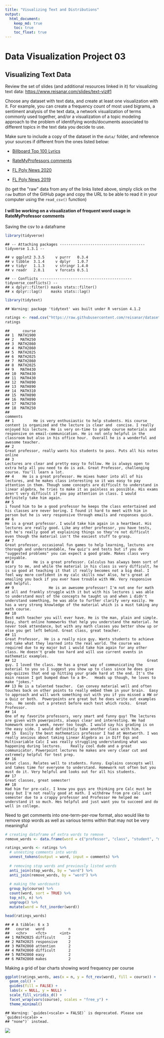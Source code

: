 ```yaml
---
title: "Visualizing Text and Distributions"
output: 
  html_document:
    keep_md: true
    toc: true
    toc_float: true
---
```


# Data Visualization Project 03


## Visualizing Text Data

Review the set of slides (and additional resources linked in it) for visualizing text data: https://www.reisanar.com/slides/text-viz#1

Choose any dataset with text data, and create at least one visualization with it. For example, you can create a frequency count of most used bigrams, a sentiment analysis of the text data, a network visualization of terms commonly used together, and/or a visualization of a topic modeling approach to the problem of identifying words/documents associated to different topics in the text data you decide to use. 

Make sure to include a copy of the dataset in the `data/` folder, and reference your sources if different from the ones listed below:

- [Billboard Top 100 Lyrics](https://github.com/reisanar/datasets/blob/master/BB_top100_2015.csv)

- [RateMyProfessors comments](https://github.com/reisanar/datasets/blob/master/rmp_wit_comments.csv)

- [FL Poly News 2020](https://github.com/reisanar/datasets/blob/master/poly_news_FL20.csv)

- [FL Poly News 2019](https://github.com/reisanar/datasets/blob/master/poly_news_FL19.csv)

(to get the "raw" data from any of the links listed above, simply click on the `raw` button of the GitHub page and copy the URL to be able to read it in your computer using the `read_csv()` function)

#### I will be working on a visualization of frequent word usage in RateMyProfessor comments

Saving the csv to a dataframe


```r
library(tidyverse)
```

```
## -- Attaching packages --------------------------------------- tidyverse 1.3.1 --
```

```
## v ggplot2 3.3.5     v purrr   0.3.4
## v tibble  3.1.4     v dplyr   1.0.7
## v tidyr   1.1.3     v stringr 1.4.0
## v readr   2.0.1     v forcats 0.5.1
```

```
## -- Conflicts ------------------------------------------ tidyverse_conflicts() --
## x dplyr::filter() masks stats::filter()
## x dplyr::lag()    masks stats::lag()
```

```r
library(tidytext)
```

```
## Warning: package 'tidytext' was built under R version 4.1.2
```

```r
ratings <- read.csv("https://raw.githubusercontent.com/reisanar/datasets/master/rmp_wit_comments.csv")
ratings
```

```
##      course
## 1  MATH1900
## 2   MATH250
## 3  MATH2860
## 4  MATH2860
## 5  MATH2025
## 6  MATH2025
## 7  MATH2860
## 8  MATH2025
## 9   MATH430
## 10  MATH430
## 11  MATH430
## 12  MATH890
## 13  MATH890
## 14  MATH310
## 15  MATH890
## 16  MATH890
## 17  MATH250
## 18  MATH250
##                                                                                                                                                                                                                                                                                                                                                          comments
## 1         He is very enthusiastic to help students. His course content is organized and the lecture is clear and  concise. I really enjoyed his lecture. He is very on-time to grade course materials and responsive on email-communication. He is not only helpful in the classroom but also in his office hour.  Overall he is a wonderful and awesome teacher.
## 2                                                                                                                                                                                                                                                                                   Great professor, really wants his students to pass. Puts all his notes online
## 3                                                                                                                                                                                               Lectures are clear and pretty easy to follow. He is always open to extra help all you need to do is ask. Great Professor, challenging course. You'll learn a lot.
## 4    He is a great professor. He mixes humor into all of his lectures, and he makes class interesting so it was easy to pay attention in them. Though some concepts are difficult to understand in linear algebra, he tries to make it as painless as possible. His exams aren't very difficult if you pay attention in class. I would definitely take him again.
## 5                                                                                                                                                    i found him to be a good professor he keeps the class entertained and his classes are never boring. I found it hard to meet with him in person but he is very responsive through emails and responses quick.
## 6                                                                                           He is a great professor. I would take him again in a heartbeat. His lectures are really good. Like any other professor, you have tests, but he's really good at explaining things so they're not difficult even though the material isn't the easiest stuff to grasp.
## 7                                                                                                                                              Great professor, occasional fun games to help learning, lectures are thorough and understandable, few quiz's and tests but if you do "suggested problems" you can expect a good grade. Makes class very enjoyable.
## 8         He is a great professor. Calculus has always been sort of scary to me, and while the material in his class is very difficult, he is so good at teaching it that it really becomes not a big deal. I feel way more confident in my calc skills now! Also, he's great at emailing you back if you ever have trouble with HW. Very responsive and helpful.
## 9                He is an awesome professor! I'm not one for math at all and frankly struggle with it but with his lectures i was able to understand most of the concepts he taught us and when i didn't understand something, he was able to further clarify very easily. He has a very strong knowledge of the material which is a must taking any math course.
## 10                                                                                     Best math teacher you will ever have. He is the man, plain and simple. Easy, short online homeworks that help you understand the material. he never took attendance, but with any math classes you better show up or else you get left behind. Great class, great teacher.
## 11                                                                     Great Professor,  He is a really nice guy. Wants students to achieve and take what they learned into the real world. The course was required due to my major but i would take him again for any other class. He doesn't grade too hard and will use current events in mathematic examples.
## 12                                                            Great guy. I loved the class. He has a great way of communicating the material to you so I suggest you show up to class since he does give pop-quizzes that end up hitting your grade hard at the end. It's the main reason I got bumped down to a B+.   Heads up though, he loves to make "jokes."
## 13 He is a talented teacher.  Can convey material well and often touches back on other points to really embed them in your brain.  Easy to approach and will work something out with you if you missed a HW or a Quiz or both.  Powerpoints are great but he does write out examples too.  He sends out a pretest before each test which rocks.  Great Professor.
## 14                                                                                     One of my favorite professors, very smart and funny guy! The lectures are given with powerpoints, always clear and interesting. We had homework once a week, never too tough. I would say his grading is on the easy side. I would definitely take another class with him.
## 15  Easily the best mathematics professor I had at Wentworth. I was really anxious about taking Linear Algebra as in Diff Eqs and Multivariable Calc I was really struggling understanding what was happening during lectures.    Really cool dude and a great communicator. Powerpoint lectures he makes are very clear cut and extremely helpful for test prep.
## 16                                                                                                                                                        Great class. Relates well to students. Funny. Explains concepts well and takes time for everyone to understand. Homework not often but you must do it. Very helpful and looks out for all his students.
## 17                                                                                                                                                                                                                                                                                                                                 Great classes, great semester!
## 18                                                                  Had him for pre-calc. I know you guys are thinking pre Calc must be easy but I'm not really good at math. I withdrew from pre calc Last semester due to a crappy professor and Professor He helped me understand it so much. Hes helpful and just want you to succeed and do well in college.
```

Need to get comments into one-term-per-row format, also would like to remove stop words as well as various terms within that may not be very meaningful


```r
# creating dataframe of extra words to remove
remove_words <- data.frame(word = c("professor", "class", "student", "material", "lectures", "homework", "math", "calc", "pre", "lecture", "semester", "found", "understand"))

ratings_words <- ratings %>%
  # unnesting comments into words
  unnest_tokens(output = word, input = comments) %>%
  
  # removing stop words and previously listed words
  anti_join(stop_words, by = "word") %>%
  anti_join(remove_words, by = "word") %>%
  
  # making the wordcounts
  group_by(course) %>%
  count(word, sort = TRUE) %>%
  top_n(9, n) %>%
  ungroup() %>%
  mutate(word = fct_inorder(word))

head(ratings_words)
```

```
## # A tibble: 6 x 3
##   course   word           n
##   <chr>    <fct>      <int>
## 1 MATH2025 difficult      2
## 2 MATH2025 responsive     2
## 3 MATH2860 attention      2
## 4 MATH2860 difficult      2
## 5 MATH2860 easy           2
## 6 MATH2860 makes          2
```

Making a grid of bar charts showing word frequency per course


```r
ggplot(ratings_words, aes(x = n, y = fct_rev(word), fill = course)) +
  geom_col() +
  guides(fill = FALSE) +
  labs(x = NULL, y = NULL) +
  scale_fill_viridis_d() +
  facet_wrap(vars(course), scales = "free_y") +
  theme_minimal()
```

```
## Warning: `guides(<scale> = FALSE)` is deprecated. Please use `guides(<scale> =
## "none")` instead.
```

![](shriver_project_03_files/figure-html/unnamed-chunk-3-1.png)<!-- -->

